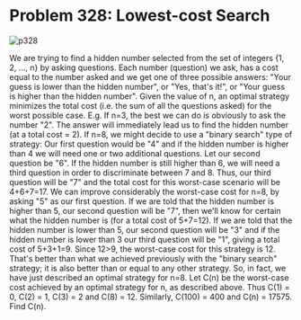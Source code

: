 # Problem 328: Lowest-cost Search

![p328](img/328.gif)

We are trying to find a hidden number selected from the set of integers
{1, 2, ..., n} by asking questions. Each number (question) we ask, has a
cost equal to the number asked and we get one of three possible answers:
"Your guess is lower than the hidden number", or "Yes, that's it!", or
"Your guess is higher than the hidden number". Given the value of n, an
optimal strategy minimizes the total cost (i.e. the sum of all the
questions asked) for the worst possible case. E.g. If n=3, the best we
can do is obviously to ask the number "2". The answer will immediately
lead us to find the hidden number (at a total cost = 2). If n=8, we
might decide to use a "binary search" type of strategy: Our first
question would be "4" and if the hidden number is higher than 4 we will
need one or two additional questions. Let our second question be "6". If
the hidden number is still higher than 6, we will need a third question
in order to discriminate between 7 and 8. Thus, our third question will
be "7" and the total cost for this worst-case scenario will be 4+6+7=17.
We can improve considerably the worst-case cost for n=8, by asking "5"
as our first question. If we are told that the hidden number is higher
than 5, our second question will be "7", then we'll know for certain
what the hidden number is (for a total cost of 5+7=12). If we are told
that the hidden number is lower than 5, our second question will be "3"
and if the hidden number is lower than 3 our third question will be "1",
giving a total cost of 5+3+1=9. Since 12&gt;9, the worst-case cost for
this strategy is 12. That's better than what we achieved previously with
the "binary search" strategy; it is also better than or equal to any
other strategy. So, in fact, we have just described an optimal strategy
for n=8. Let C(n) be the worst-case cost achieved by an optimal strategy
for n, as described above. Thus C(1) = 0, C(2) = 1, C(3) = 2 and C(8) =
12. Similarly, C(100) = 400 and C(n) = 17575. Find C(n).